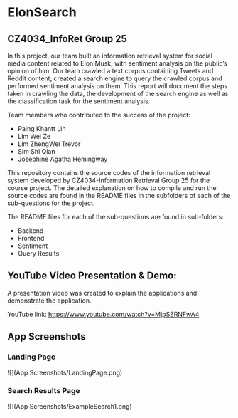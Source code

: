 # ElonSearch
## CZ4034_InfoRet Group 25

In this project, our team built an information retrieval system for social media content related to Elon Musk, with sentiment analysis on the public’s opinion of him. Our team crawled a text corpus containing Tweets and Reddit content, created a search engine to query the crawled corpus and performed sentiment analysis on them. This report will document the steps taken in crawling the data, the development of the search engine as well as the classification task for the sentiment analysis.

Team members who contributed to the success of the project:
- Paing Khantt Lin
- Lim Wei Ze
- Lim ZhengWei Trevor
- Sim Shi Qian 
- Josephine Agatha Hemingway

This repository contains the source codes of the information retrieval system developed by 
CZ4034-Information Retrieval Group 25 for the course project. The detailed explanation on how to compile and run the source codes are found in the README files in the subfolders of each of the sub-questions for the project.

The README files for each of the sub-questions are found in sub-folders:

- Backend
- Frontend
- Sentiment
- Query Results

## YouTube Video Presentation & Demo:
A presentation video was created to explain the applications and demonstrate the application.

YouTube link: https://www.youtube.com/watch?v=MjpSZRNFwA4


## App Screenshots
### Landing Page
![](App Screenshots/LandingPage.png)

### Search Results Page
![](App Screenshots/ExampleSearch1.png)








